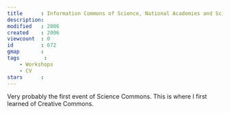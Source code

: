 ```yaml
---
title      : Information Commons of Science, National Academies and Science Commons, Washington DC, USA.
description: 
modified   : 2006
created    : 2006
viewcount  : 0
id         : 672
gmap       : 
tags        :
    - Workshops
    - CV
stars      : 
---
```


Very probably the first event of Science Commons. This is where I first learned of Creative Commons.
